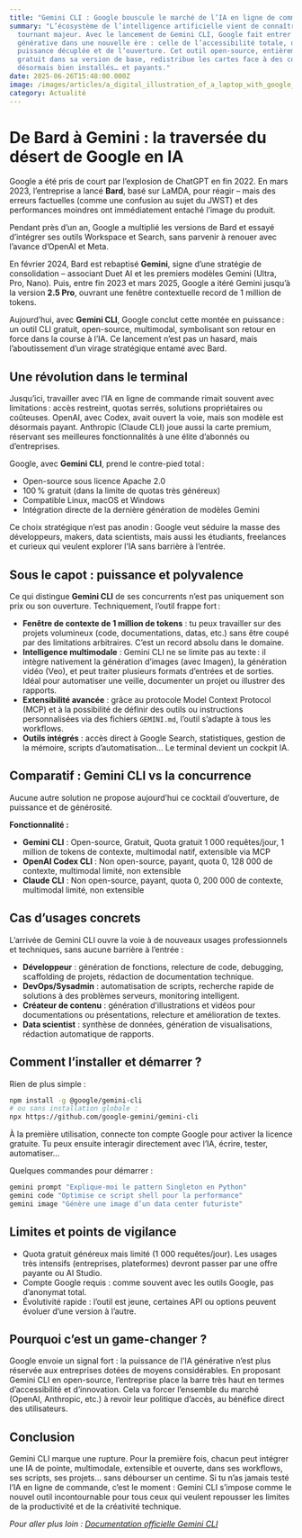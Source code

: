```yaml
---
title: "Gemini CLI : Google bouscule le marché de l’IA en ligne de commande"
summary: "L’écosystème de l’intelligence artificielle vient de connaître un
  tournant majeur. Avec le lancement de Gemini CLI, Google fait entrer l’IA
  générative dans une nouvelle ère : celle de l’accessibilité totale, de la
  puissance décuplée et de l’ouverture. Cet outil open-source, entièrement
  gratuit dans sa version de base, redistribue les cartes face à des concurrents
  désormais bien installés… et payants."
date: 2025-06-26T15:48:00.000Z
image: /images/articles/a_digital_illustration_of_a_laptop_with_google_gem.webp
category: Actualité
---
```

# De Bard à Gemini : la traversée du désert de Google en IA

Google a été pris de court par l’explosion de ChatGPT en fin 2022. En mars 2023, l’entreprise a lancé **Bard**, basé sur LaMDA, pour réagir – mais des erreurs factuelles (comme une confusion au sujet du JWST) et des performances moindres ont immédiatement entaché l’image du produit.

Pendant près d’un an, Google a multiplié les versions de Bard et essayé d’intégrer ses outils Workspace et Search, sans parvenir à renouer avec l’avance d’OpenAI et Meta.

En février 2024, Bard est rebaptisé **Gemini**, signe d’une stratégie de consolidation – associant Duet AI et les premiers modèles Gemini (Ultra, Pro, Nano). Puis, entre fin 2023 et mars 2025, Google a itéré Gemini jusqu’à la version **2.5 Pro**, ouvrant une fenêtre contextuelle record de 1 million de tokens.

Aujourd’hui, avec **Gemini CLI**, Google conclut cette montée en puissance : un outil CLI gratuit, open-source, multimodal, symbolisant son retour en force dans la course à l’IA. Ce lancement n’est pas un hasard, mais l’aboutissement d’un virage stratégique entamé avec Bard.

## Une révolution dans le terminal

Jusqu’ici, travailler avec l’IA en ligne de commande rimait souvent avec limitations : accès restreint, quotas serrés, solutions propriétaires ou coûteuses. OpenAI, avec Codex, avait ouvert la voie, mais son modèle est désormais payant. Anthropic (Claude CLI) joue aussi la carte premium, réservant ses meilleures fonctionnalités à une élite d’abonnés ou d’entreprises.

Google, avec **Gemini CLI**, prend le contre-pied total :
- Open-source sous licence Apache 2.0
- 100 % gratuit (dans la limite de quotas très généreux)
- Compatible Linux, macOS et Windows
- Intégration directe de la dernière génération de modèles Gemini

Ce choix stratégique n’est pas anodin : Google veut séduire la masse des développeurs, makers, data scientists, mais aussi les étudiants, freelances et curieux qui veulent explorer l’IA sans barrière à l’entrée.

## Sous le capot : puissance et polyvalence

Ce qui distingue **Gemini CLI** de ses concurrents n’est pas uniquement son prix ou son ouverture. Techniquement, l’outil frappe fort :

* **Fenêtre de contexte de 1 million de tokens** : tu peux travailler sur des projets volumineux (code, documentations, datas, etc.) sans être coupé par des limitations arbitraires. C’est un record absolu dans le domaine.
* **Intelligence multimodale** : Gemini CLI ne se limite pas au texte : il intègre nativement la génération d’images (avec Imagen), la génération vidéo (Veo), et peut traiter plusieurs formats d’entrées et de sorties. Idéal pour automatiser une veille, documenter un projet ou illustrer des rapports.
* **Extensibilité avancée** : grâce au protocole Model Context Protocol (MCP) et à la possibilité de définir des outils ou instructions personnalisées via des fichiers `GEMINI.md`, l’outil s’adapte à tous les workflows.
* **Outils intégrés** : accès direct à Google Search, statistiques, gestion de la mémoire, scripts d’automatisation… Le terminal devient un cockpit IA.

## Comparatif : Gemini CLI vs la concurrence

Aucune autre solution ne propose aujourd’hui ce cocktail d’ouverture, de puissance et de générosité.

**Fonctionnalité :**

* **Gemini CLI** : Open-source, Gratuit, Quota gratuit 1 000 requêtes/jour, 1 million de tokens de contexte, multimodal natif, extensible via MCP
* **OpenAI Codex CLI** : Non open-source, payant, quota 0, 128 000 de contexte, multimodal limité, non extensible
* **Claude CLI** : Non open-source, payant, quota 0, 200 000 de contexte, multimodal limité, non extensible

## Cas d’usages concrets

L’arrivée de Gemini CLI ouvre la voie à de nouveaux usages professionnels et techniques, sans aucune barrière à l’entrée :

* **Développeur** : génération de fonctions, relecture de code, debugging, scaffolding de projets, rédaction de documentation technique.
* **DevOps/Sysadmin** : automatisation de scripts, recherche rapide de solutions à des problèmes serveurs, monitoring intelligent.
* **Créateur de contenu** : génération d’illustrations et vidéos pour documentations ou présentations, relecture et amélioration de textes.
* **Data scientist** : synthèse de données, génération de visualisations, rédaction automatique de rapports.

## Comment l’installer et démarrer ?

Rien de plus simple :

```bash
npm install -g @google/gemini-cli
# ou sans installation globale :
npx https://github.com/google-gemini/gemini-cli
```

À la première utilisation, connecte ton compte Google pour activer la licence gratuite. Tu peux ensuite interagir directement avec l’IA, écrire, tester, automatiser…

Quelques commandes pour démarrer :

```bash
gemini prompt "Explique-moi le pattern Singleton en Python"
gemini code "Optimise ce script shell pour la performance"
gemini image "Génère une image d’un data center futuriste"
```

## Limites et points de vigilance

* Quota gratuit généreux mais limité (1 000 requêtes/jour). Les usages très intensifs (entreprises, plateformes) devront passer par une offre payante ou AI Studio.
* Compte Google requis : comme souvent avec les outils Google, pas d’anonymat total.
* Évolutivité rapide : l’outil est jeune, certaines API ou options peuvent évoluer d’une version à l’autre.

## Pourquoi c’est un game-changer ?

Google envoie un signal fort : la puissance de l’IA générative n’est plus réservée aux entreprises dotées de moyens considérables. En proposant Gemini CLI en open-source, l’entreprise place la barre très haut en termes d’accessibilité et d’innovation.
Cela va forcer l’ensemble du marché (OpenAI, Anthropic, etc.) à revoir leur politique d’accès, au bénéfice direct des utilisateurs.

## Conclusion

Gemini CLI marque une rupture.
Pour la première fois, chacun peut intégrer une IA de pointe, multimodale, extensible et ouverte, dans ses workflows, ses scripts, ses projets… sans débourser un centime.
Si tu n’as jamais testé l’IA en ligne de commande, c’est le moment : Gemini CLI s’impose comme le nouvel outil incontournable pour tous ceux qui veulent repousser les limites de la productivité et de la créativité technique.

*Pour aller plus loin : [Documentation officielle Gemini CLI](https://github.com/google-gemini/gemini-cli)*
